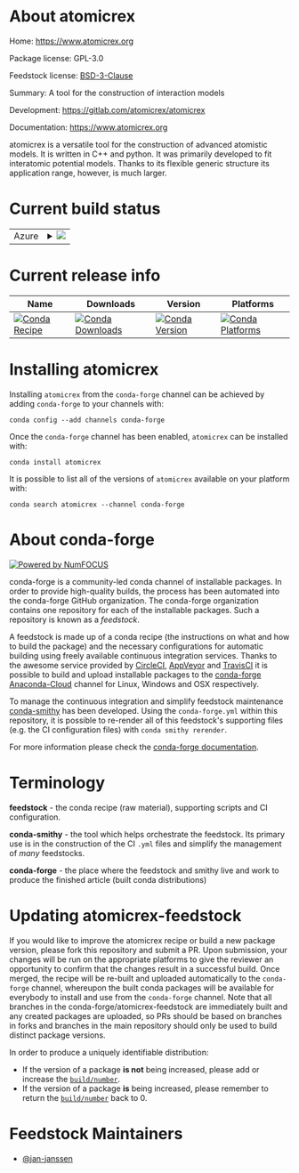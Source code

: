 About atomicrex
===============

Home: https://www.atomicrex.org

Package license: GPL-3.0

Feedstock license: [BSD-3-Clause](https://github.com/conda-forge/atomicrex-feedstock/blob/master/LICENSE.txt)

Summary: A tool for the construction of interaction models

Development: https://gitlab.com/atomicrex/atomicrex

Documentation: https://www.atomicrex.org

atomicrex is a versatile tool for the construction of advanced
atomistic models. It is written in C++ and python. It was primarily
developed to fit interatomic potential models. Thanks to its
flexible generic structure its application range, however, is much
larger.


Current build status
====================


<table>
    
  <tr>
    <td>Azure</td>
    <td>
      <details>
        <summary>
          <a href="https://dev.azure.com/conda-forge/feedstock-builds/_build/latest?definitionId=8066&branchName=master">
            <img src="https://dev.azure.com/conda-forge/feedstock-builds/_apis/build/status/atomicrex-feedstock?branchName=master">
          </a>
        </summary>
        <table>
          <thead><tr><th>Variant</th><th>Status</th></tr></thead>
          <tbody><tr>
              <td>linux_64_boost_cpp1.72.0python3.6.____73_pypy</td>
              <td>
                <a href="https://dev.azure.com/conda-forge/feedstock-builds/_build/latest?definitionId=8066&branchName=master">
                  <img src="https://dev.azure.com/conda-forge/feedstock-builds/_apis/build/status/atomicrex-feedstock?branchName=master&jobName=linux&configuration=linux_64_boost_cpp1.72.0python3.6.____73_pypy" alt="variant">
                </a>
              </td>
            </tr><tr>
              <td>linux_64_boost_cpp1.72.0python3.6.____cpython</td>
              <td>
                <a href="https://dev.azure.com/conda-forge/feedstock-builds/_build/latest?definitionId=8066&branchName=master">
                  <img src="https://dev.azure.com/conda-forge/feedstock-builds/_apis/build/status/atomicrex-feedstock?branchName=master&jobName=linux&configuration=linux_64_boost_cpp1.72.0python3.6.____cpython" alt="variant">
                </a>
              </td>
            </tr><tr>
              <td>linux_64_boost_cpp1.72.0python3.7.____cpython</td>
              <td>
                <a href="https://dev.azure.com/conda-forge/feedstock-builds/_build/latest?definitionId=8066&branchName=master">
                  <img src="https://dev.azure.com/conda-forge/feedstock-builds/_apis/build/status/atomicrex-feedstock?branchName=master&jobName=linux&configuration=linux_64_boost_cpp1.72.0python3.7.____cpython" alt="variant">
                </a>
              </td>
            </tr><tr>
              <td>linux_64_boost_cpp1.72.0python3.8.____cpython</td>
              <td>
                <a href="https://dev.azure.com/conda-forge/feedstock-builds/_build/latest?definitionId=8066&branchName=master">
                  <img src="https://dev.azure.com/conda-forge/feedstock-builds/_apis/build/status/atomicrex-feedstock?branchName=master&jobName=linux&configuration=linux_64_boost_cpp1.72.0python3.8.____cpython" alt="variant">
                </a>
              </td>
            </tr><tr>
              <td>linux_64_boost_cpp1.72.0python3.9.____cpython</td>
              <td>
                <a href="https://dev.azure.com/conda-forge/feedstock-builds/_build/latest?definitionId=8066&branchName=master">
                  <img src="https://dev.azure.com/conda-forge/feedstock-builds/_apis/build/status/atomicrex-feedstock?branchName=master&jobName=linux&configuration=linux_64_boost_cpp1.72.0python3.9.____cpython" alt="variant">
                </a>
              </td>
            </tr><tr>
              <td>linux_64_boost_cpp1.74.0python3.6.____73_pypy</td>
              <td>
                <a href="https://dev.azure.com/conda-forge/feedstock-builds/_build/latest?definitionId=8066&branchName=master">
                  <img src="https://dev.azure.com/conda-forge/feedstock-builds/_apis/build/status/atomicrex-feedstock?branchName=master&jobName=linux&configuration=linux_64_boost_cpp1.74.0python3.6.____73_pypy" alt="variant">
                </a>
              </td>
            </tr><tr>
              <td>linux_64_boost_cpp1.74.0python3.6.____cpython</td>
              <td>
                <a href="https://dev.azure.com/conda-forge/feedstock-builds/_build/latest?definitionId=8066&branchName=master">
                  <img src="https://dev.azure.com/conda-forge/feedstock-builds/_apis/build/status/atomicrex-feedstock?branchName=master&jobName=linux&configuration=linux_64_boost_cpp1.74.0python3.6.____cpython" alt="variant">
                </a>
              </td>
            </tr><tr>
              <td>linux_64_boost_cpp1.74.0python3.7.____cpython</td>
              <td>
                <a href="https://dev.azure.com/conda-forge/feedstock-builds/_build/latest?definitionId=8066&branchName=master">
                  <img src="https://dev.azure.com/conda-forge/feedstock-builds/_apis/build/status/atomicrex-feedstock?branchName=master&jobName=linux&configuration=linux_64_boost_cpp1.74.0python3.7.____cpython" alt="variant">
                </a>
              </td>
            </tr><tr>
              <td>linux_64_boost_cpp1.74.0python3.8.____cpython</td>
              <td>
                <a href="https://dev.azure.com/conda-forge/feedstock-builds/_build/latest?definitionId=8066&branchName=master">
                  <img src="https://dev.azure.com/conda-forge/feedstock-builds/_apis/build/status/atomicrex-feedstock?branchName=master&jobName=linux&configuration=linux_64_boost_cpp1.74.0python3.8.____cpython" alt="variant">
                </a>
              </td>
            </tr><tr>
              <td>linux_64_boost_cpp1.74.0python3.9.____cpython</td>
              <td>
                <a href="https://dev.azure.com/conda-forge/feedstock-builds/_build/latest?definitionId=8066&branchName=master">
                  <img src="https://dev.azure.com/conda-forge/feedstock-builds/_apis/build/status/atomicrex-feedstock?branchName=master&jobName=linux&configuration=linux_64_boost_cpp1.74.0python3.9.____cpython" alt="variant">
                </a>
              </td>
            </tr>
          </tbody>
        </table>
      </details>
    </td>
  </tr>
</table>

Current release info
====================

| Name | Downloads | Version | Platforms |
| --- | --- | --- | --- |
| [![Conda Recipe](https://img.shields.io/badge/recipe-atomicrex-green.svg)](https://anaconda.org/conda-forge/atomicrex) | [![Conda Downloads](https://img.shields.io/conda/dn/conda-forge/atomicrex.svg)](https://anaconda.org/conda-forge/atomicrex) | [![Conda Version](https://img.shields.io/conda/vn/conda-forge/atomicrex.svg)](https://anaconda.org/conda-forge/atomicrex) | [![Conda Platforms](https://img.shields.io/conda/pn/conda-forge/atomicrex.svg)](https://anaconda.org/conda-forge/atomicrex) |

Installing atomicrex
====================

Installing `atomicrex` from the `conda-forge` channel can be achieved by adding `conda-forge` to your channels with:

```
conda config --add channels conda-forge
```

Once the `conda-forge` channel has been enabled, `atomicrex` can be installed with:

```
conda install atomicrex
```

It is possible to list all of the versions of `atomicrex` available on your platform with:

```
conda search atomicrex --channel conda-forge
```


About conda-forge
=================

[![Powered by NumFOCUS](https://img.shields.io/badge/powered%20by-NumFOCUS-orange.svg?style=flat&colorA=E1523D&colorB=007D8A)](http://numfocus.org)

conda-forge is a community-led conda channel of installable packages.
In order to provide high-quality builds, the process has been automated into the
conda-forge GitHub organization. The conda-forge organization contains one repository
for each of the installable packages. Such a repository is known as a *feedstock*.

A feedstock is made up of a conda recipe (the instructions on what and how to build
the package) and the necessary configurations for automatic building using freely
available continuous integration services. Thanks to the awesome service provided by
[CircleCI](https://circleci.com/), [AppVeyor](https://www.appveyor.com/)
and [TravisCI](https://travis-ci.com/) it is possible to build and upload installable
packages to the [conda-forge](https://anaconda.org/conda-forge)
[Anaconda-Cloud](https://anaconda.org/) channel for Linux, Windows and OSX respectively.

To manage the continuous integration and simplify feedstock maintenance
[conda-smithy](https://github.com/conda-forge/conda-smithy) has been developed.
Using the ``conda-forge.yml`` within this repository, it is possible to re-render all of
this feedstock's supporting files (e.g. the CI configuration files) with ``conda smithy rerender``.

For more information please check the [conda-forge documentation](https://conda-forge.org/docs/).

Terminology
===========

**feedstock** - the conda recipe (raw material), supporting scripts and CI configuration.

**conda-smithy** - the tool which helps orchestrate the feedstock.
                   Its primary use is in the construction of the CI ``.yml`` files
                   and simplify the management of *many* feedstocks.

**conda-forge** - the place where the feedstock and smithy live and work to
                  produce the finished article (built conda distributions)


Updating atomicrex-feedstock
============================

If you would like to improve the atomicrex recipe or build a new
package version, please fork this repository and submit a PR. Upon submission,
your changes will be run on the appropriate platforms to give the reviewer an
opportunity to confirm that the changes result in a successful build. Once
merged, the recipe will be re-built and uploaded automatically to the
`conda-forge` channel, whereupon the built conda packages will be available for
everybody to install and use from the `conda-forge` channel.
Note that all branches in the conda-forge/atomicrex-feedstock are
immediately built and any created packages are uploaded, so PRs should be based
on branches in forks and branches in the main repository should only be used to
build distinct package versions.

In order to produce a uniquely identifiable distribution:
 * If the version of a package **is not** being increased, please add or increase
   the [``build/number``](https://conda.io/docs/user-guide/tasks/build-packages/define-metadata.html#build-number-and-string).
 * If the version of a package **is** being increased, please remember to return
   the [``build/number``](https://conda.io/docs/user-guide/tasks/build-packages/define-metadata.html#build-number-and-string)
   back to 0.

Feedstock Maintainers
=====================

* [@jan-janssen](https://github.com/jan-janssen/)

